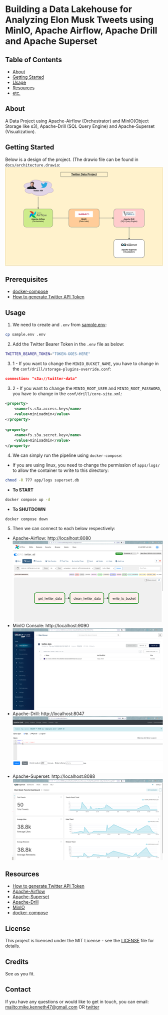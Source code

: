 # Building a Data Lakehouse for Analyzing Elon Musk Tweets using MinIO, Apache Airflow, Apache Drill and Apache Superset 

## Table of Contents

- [About](#about)
- [Getting Started](#getting_started)
- [Usage](#usage)
- [Resources](#resources)
- [etc.](#licence)

## About <a name = "about"></a>

A Data Project using Apache-Airflow (Orchestrator) and MinIO(Object Storage like s3), Apache-Drill (SQL Query Engine) and Apache-Superset (Visualization).

## Getting Started <a name = "getting_started"></a>

Below is a design of the project. (The drawio file can be found in `docs/architecture.drawio`:
![Architecture](docs/architecture.png)

## Prerequisites

- [docker-compose](https://docs.docker.com/compose/)
- [How to generate Twitter API Token](https://developer.twitter.com/en/docs/authentication/oauth-2-0/bearer-tokens)


## Usage <a name = "usage"></a>

1. We need to create and `.env` from [sample.env](./sample.env):
```bash
cp sample.env .env
```

2. Add the Twitter Bearer Token in the `.env` file as below:
```bash
TWITTER_BEARER_TOKEN="TOKEN-GOES-HERE"
```

3. 1 - If you want to change the `MINIO_BUCKET_NAME`, you have to change in the `conf/drill/storage-plugins-override.conf`:
```json
connection: "s3a://twitter-data"
```

3. 2 - If you want to change the `MINIO_ROOT_USER` and `MINIO_ROOT_PASSWORD`, you have to change in the `conf/drill/core-site.xml`:
```xml
<property>
    <name>fs.s3a.access.key</name>
    <value>minioadmin</value>
</property>

<property>
    <name>fs.s3a.secret.key</name>
    <value>minioadmin</value>
</property>
```

4. We can simply run the pipeline using `docker-compose`:

- If you are using linux, you need to change the permission of `apps/logs/` to allow the container to write to this directory:
```bash
chmod -R 777 app/logs superset.db
```

- **To START**
```bash
docker compose up -d
```

- **To SHUTDOWN**
```bash
docker compose down
```

5. Then we can connect to each below respectively:
- Apache-Airflow: http://localhost:8080
![Screenshot: Apache Airflow](screenshots/airflow.png)
- MinIO Console: http://localhost:9090
![Screenshot: MinIO](screenshots/minio.png)
- Apache-Drill: http://localhost:8047
![Screenshot: Apacher Drill](screenshots/drill.png)
- Apache-Superset: http://localhost:8088
![Screenshot: Apache Superset](screenshots/superset.png)

## Resources <a name = "resources"></a>

- [How to generate Twitter API Token](https://developer.twitter.com/en/docs/authentication/oauth-2-0/bearer-tokens)
- [Apache-Airflow](https://airflow.apache.org)
- [Apache-Superset](https://superset.apache.org/)
- [Apache-Drill](https://drill.apache.org/)
- [MinIO](https://min.io)
- [docker-compose](https://docs.docker.com/compose/)

## License

This project is licensed under the MIT License - see the [LICENSE](LICENSE) file for details.

## Credits

See as you fit.

## Contact

If you have any questions or would like to get in touch, you can email: <mailto:mike.kenneth47@gmail.com>  OR [twitter](https://twitter.com/mikekenneth77)
